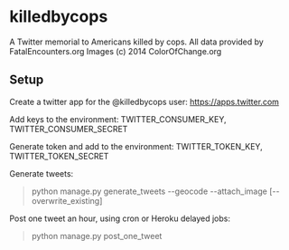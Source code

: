 killedbycops
============

A Twitter memorial to Americans killed by cops. All data provided by FatalEncounters.org
Images (c) 2014 ColorOfChange.org

## Setup
Create a twitter app for the @killedbycops user:
https://apps.twitter.com

Add keys to the environment:
TWITTER_CONSUMER_KEY, TWITTER_CONSUMER_SECRET

Generate token and add to the environment:
TWITTER_TOKEN_KEY, TWITTER_TOKEN_SECRET

Generate tweets:
> python manage.py generate_tweets --geocode --attach_image [--overwrite_existing]

Post one tweet an hour, using cron or Heroku delayed jobs:
> python manage.py post_one_tweet